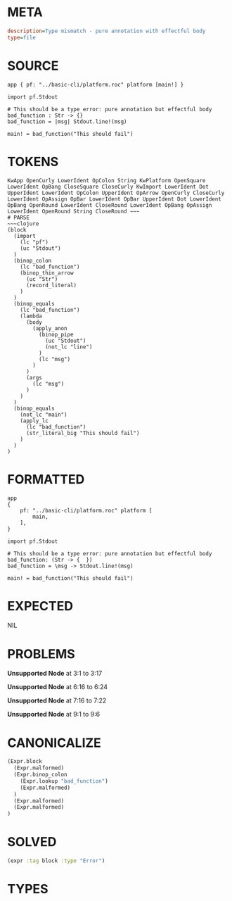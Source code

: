 # META
~~~ini
description=Type mismatch - pure annotation with effectful body
type=file
~~~
# SOURCE
~~~roc
app { pf: "../basic-cli/platform.roc" platform [main!] }

import pf.Stdout

# This should be a type error: pure annotation but effectful body
bad_function : Str -> {}
bad_function = |msg| Stdout.line!(msg)

main! = bad_function("This should fail")
~~~
# TOKENS
~~~text
KwApp OpenCurly LowerIdent OpColon String KwPlatform OpenSquare LowerIdent OpBang CloseSquare CloseCurly KwImport LowerIdent Dot UpperIdent LowerIdent OpColon UpperIdent OpArrow OpenCurly CloseCurly LowerIdent OpAssign OpBar LowerIdent OpBar UpperIdent Dot LowerIdent OpBang OpenRound LowerIdent CloseRound LowerIdent OpBang OpAssign LowerIdent OpenRound String CloseRound ~~~
# PARSE
~~~clojure
(block
  (import
    (lc "pf")
    (uc "Stdout")
  )
  (binop_colon
    (lc "bad_function")
    (binop_thin_arrow
      (uc "Str")
      (record_literal)
    )
  )
  (binop_equals
    (lc "bad_function")
    (lambda
      (body
        (apply_anon
          (binop_pipe
            (uc "Stdout")
            (not_lc "line")
          )
          (lc "msg")
        )
      )
      (args
        (lc "msg")
      )
    )
  )
  (binop_equals
    (not_lc "main")
    (apply_lc
      (lc "bad_function")
      (str_literal_big "This should fail")
    )
  )
)
~~~
# FORMATTED
~~~roc
app
{
	pf: "../basic-cli/platform.roc" platform [
		main,
	],
}

import pf.Stdout

# This should be a type error: pure annotation but effectful body
bad_function: (Str -> {  })
bad_function = \msg -> Stdout.line!(msg)

main! = bad_function("This should fail")
~~~
# EXPECTED
NIL
# PROBLEMS
**Unsupported Node**
at 3:1 to 3:17

**Unsupported Node**
at 6:16 to 6:24

**Unsupported Node**
at 7:16 to 7:22

**Unsupported Node**
at 9:1 to 9:6

# CANONICALIZE
~~~clojure
(Expr.block
  (Expr.malformed)
  (Expr.binop_colon
    (Expr.lookup "bad_function")
    (Expr.malformed)
  )
  (Expr.malformed)
  (Expr.malformed)
)
~~~
# SOLVED
~~~clojure
(expr :tag block :type "Error")
~~~
# TYPES
~~~roc
~~~
